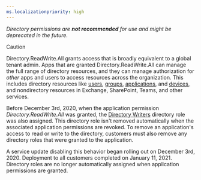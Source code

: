 ```yaml
---
ms.localizationpriority: high
---
```


<!-- markdownlint-disable MD002 MD041 -->

*Directory permissions are **not recommended** for use and might be deprecated in the future.*

> [!CAUTION]
> Directory.ReadWrite.All grants access that is broadly equivalent to a global tenant admin. Apps that are granted Directory.ReadWrite.All can manage the full range of directory resources, and they can manage authorization for *other* apps and users to access resources across the organization. This includes directory resources like [users](/graph/api/resources/user), [groups](/graph/api/resources/group), [applications](/graph/api/resources/application), and [devices](/graph/api/resources/device), and nondirectory resources in Exchange, SharePoint, Teams, and other services.

Before December 3rd, 2020, when the application permission *Directory.ReadWrite.All* was granted, the [Directory Writers](/azure/active-directory/users-groups-roles/directory-assign-admin-roles#directory-writers-permissions) directory role was also assigned. This directory role isn't removed automatically when the associated application permissions are revoked. To remove an application's access to read or write to the directory, customers must also remove any directory roles that were granted to the application.

A service update disabling this behavior began rolling out on December 3rd, 2020. Deployment to all customers completed on January 11, 2021. Directory roles are no longer automatically assigned when application permissions are granted.

